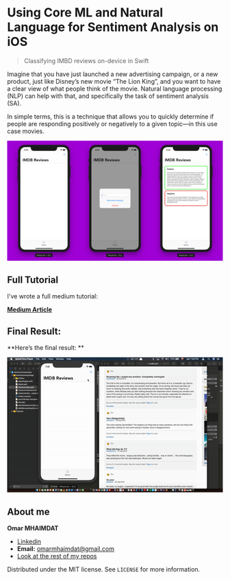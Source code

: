 # Using Core ML and Natural Language for Sentiment Analysis on iOS
>Classifying IMBD reviews on-device in Swift

Imagine that you have just launched a new advertising campaign, or a new product, just like Disney’s new movie “The Lion King”, and you want to have a clear view of what people think of the movie. Natural language processing (NLP) can help with that, and specifically the task of sentiment analysis (SA).

In simple terms, this is a technique that allows you to quickly determine if people are responding positively or negatively to a given topic—in this use case movies.

![Screenshots of the final result](final-result.png "Final result")

## Full Tutorial

I've wrote a full medium tutorial:

**[Medium Article](https://heartbeat.fritz.ai/using-core-ml-and-natural-language-for-sentiment-analysis-on-ios-d9469ce6c0ef)**

## Final Result:

**Here’s the final result: **

![GIF of the final result](final-result.gif "Final result")


## About me

**Omar MHAIMDAT** 

* [Linkedin](https://www.linkedin.com/in/omarmhaimdat/)
* **Email:** omarmhaimdat@gmail.com
* [Look at the rest of my repos](https://github.com/omarmhaimdat/)

Distributed under the MIT license. See ``LICENSE`` for more information.


